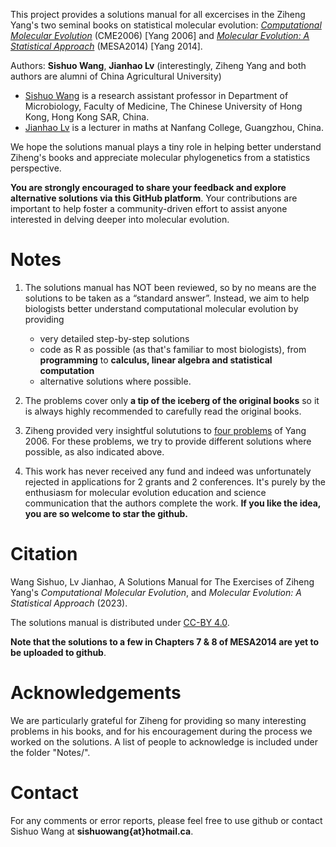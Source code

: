 This project provides a solutions manual for all excercises in the Ziheng Yang's two seminal books on statistical molecular evolution: [<i>Computational Molecular Evolution</i>](http://abacus.gene.ucl.ac.uk/CME/) (CME2006) [Yang 2006] and [<i>Molecular Evolution: A Statistical Approach</i>](http://abacus.gene.ucl.ac.uk/MESA/) (MESA2014) [Yang 2014].

Authors: **Sishuo Wang**, **Jianhao Lv** (interestingly, Ziheng Yang and both authors are alumni of China Agricultural University)
* [Sishuo Wang](https://www.cuhk.edu.hk/med/mic/People/Sishuo.html) is a research assistant professor in Department of Microbiology, Faculty of Medicine, The Chinese University of Hong Kong, Hong Kong SAR, China.
* [Jianhao Lv](https://sxy.nfu.edu.cn/xygk/szdw/szql/zj/c9cea5751f3c448585440f7b5b4a46bc.htm ) is a lecturer in maths at Nanfang College, Guangzhou, China.

We hope the solutions manual plays a tiny role in helping better understand Ziheng's books and appreciate molecular phylogenetics from a statistics perspective.

**You are strongly encouraged to share your feedback and explore alternative solutions via this GitHub platform**. Your contributions are important to help foster a community-driven effort to assist anyone interested in delving deeper into molecular evolution.

# Notes
1. The solutions manual has NOT been reviewed, so by no means are the solutions to be taken as a “standard answer”. Instead, we aim to help biologists better understand computational molecular evolution by providing
   * very detailed step-by-step solutions
   * code as R as possible (as that's familiar to most biologists), from **programming** to **calculus, linear algebra and statistical computation**
   * alternative solutions where possible.

2. The problems cover only **a tip of the iceberg of the original books** so it is always highly recommended to carefully read the original books.

3. Ziheng provided very insightful solututions to [four problems](https://abacus.gene.ucl.ac.uk/CME/Yang2006CME.Exercises.pdf) of Yang 2006. For these problems, we try to provide different solutions where possible, as also indicated above.
  
5. This work has never received any fund and indeed was unfortunately rejected in applications for 2 grants and 2 conferences. It's purely by the enthusiasm for molecular evolution education and science communication that the authors complete the work. **If you like the idea, you are so welcome to star the github.**

# Citation
Wang Sishuo, Lv Jianhao, A Solutions Manual for The Exercises of Ziheng Yang's <i>Computational Molecular Evolution</i>, and <i>Molecular Evolution: A Statistical Approach</i> (2023).

The solutions manual is distributed under [CC-BY 4.0](https://creativecommons.org/licenses/by/4.0/).

**Note that the solutions to a few in Chapters 7 & 8 of MESA2014 are yet to be uploaded to github**.

# Acknowledgements
We are particularly grateful for Ziheng for providing so many interesting problems in his books, and for his encouragement during the process we worked on the solutions. A list of people to acknowledge is included under the folder "Notes/".

# Contact
For any comments or error reports, please feel free to use github or contact Sishuo Wang at **sishuowang{at}hotmail.ca**.
